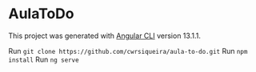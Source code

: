 # AulaToDo

This project was generated with [Angular CLI](https://github.com/angular/angular-cli) version 13.1.1.

Run `git clone https://github.com/cwrsiqueira/aula-to-do.git`
Run `npm install`
Run `ng serve`
